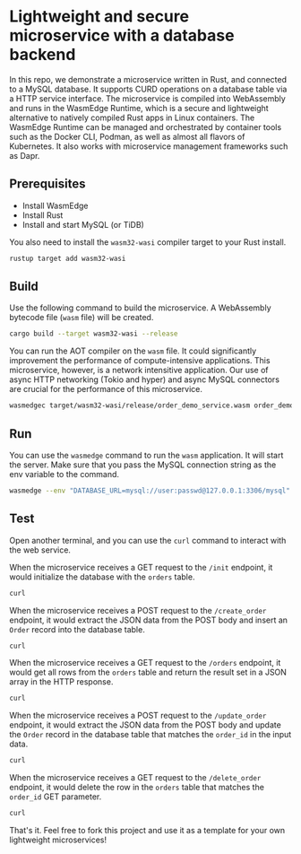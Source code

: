 # Lightweight and secure microservice with a database backend

In this repo, we demonstrate a microservice written in Rust, and connected to a MySQL database. It supports CURD operations on a database table via a HTTP service interface. The microservice is compiled into WebAssembly and runs in the WasmEdge Runtime, which is a secure and lightweight alternative to natively compiled Rust apps in Linux containers. The WasmEdge Runtime can be managed and orchestrated by container tools such as the Docker CLI, Podman, as well as almost all flavors of Kubernetes. It also works with microservice management frameworks such as Dapr.

## Prerequisites

* Install WasmEdge
* Install Rust
* Install and start MySQL (or TiDB)

You also need to install the `wasm32-wasi` compiler target to your Rust install.

```bash
rustup target add wasm32-wasi
```

## Build

Use the following command to build the microservice. A WebAssembly bytecode file (`wasm` file) will be created.

```bash
cargo build --target wasm32-wasi --release
```

You can run the AOT compiler on the `wasm` file. It could significantly improvement the performance of compute-intensive applications. This microservice, however, is a network intensitive application. Our use of async HTTP networking (Tokio and hyper) and async MySQL connectors are crucial for the performance of this microservice.

```bash
wasmedgec target/wasm32-wasi/release/order_demo_service.wasm order_demo_service.wasm
```

## Run

You can use the `wasmedge` command to run the `wasm` application. It will start the server. Make sure that you pass the MySQL connection string as the env variable to the command. 

```bash
wasmedge --env "DATABASE_URL=mysql://user:passwd@127.0.0.1:3306/mysql" order_demo_service.wasm
```

## Test

Open another terminal, and you can use the `curl` command to interact with the web service.

When the microservice receives a GET request to the `/init` endpoint, it would initialize the database with the `orders` table.

```bash
curl
```

When the microservice receives a POST request to the `/create_order` endpoint, it would extract the JSON data from the POST body and insert an `Order` record into the database table.

```bash
curl
```

When the microservice receives a GET request to the `/orders` endpoint, it would get all rows from the `orders` table and return the result set in a JSON array in the HTTP response.

```bash
curl
```

When the microservice receives a POST request to the `/update_order` endpoint, it would extract the JSON data from the POST body and update the `Order` record in the database table that matches the `order_id` in the input data.

```bash
curl
```

When the microservice receives a GET request to the `/delete_order` endpoint, it would delete the row in the `orders` table that matches the `order_id` GET parameter.

```bash
curl
```

That's it. Feel free to fork this project and use it as a template for your own lightweight microservices!

